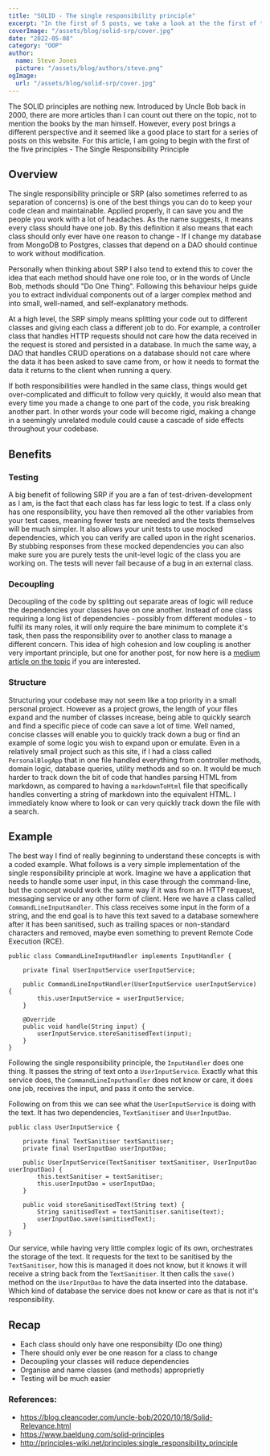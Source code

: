 ```yaml
---
title: "SOLID - The single responsibility principle"
excerpt: "In the first of 5 posts, we take a look at the the first of the five SOLID principles - the single responsibility principle"
coverImage: "/assets/blog/solid-srp/cover.jpg"
date: "2022-05-08"
category: "OOP"
author:
  name: Steve Jones
  picture: "/assets/blog/authors/steve.png"
ogImage:
  url: "/assets/blog/solid-srp/cover.jpg"
---
```


The SOLID principles are nothing new. Introduced by Uncle Bob back in 2000, there are more articles than I can count out there on the topic, not to mention the books by the man himself. However, every post brings a different perspective and it seemed like a good place to start for a series of posts on this website. For this article, I am going to begin with the first of the five principles - The Single Responsibility Principle

## Overview

The single responsibility principle or SRP (also sometimes referred to as separation of concerns) is one of the best things you can do to keep your code clean and maintainable. Applied properly, it can save you and the people you work with a lot of headaches. As the name suggests, it means every class should have one job. By this definition it also means that each class should only ever have one reason to change - If I change my database from MongoDB to Postgres, classes that depend on a DAO should continue to work without modification.

Personally when thinking about SRP I also tend to extend this to cover the idea that each method should have one role too, or in the words of Uncle Bob, methods should "Do One Thing". Following this behaviour helps guide you to extract individual components out of a larger complex method and into small, well-named, and self-explanatory methods.

At a high level, the SRP simply means splitting your code out to different classes and giving each class a different job to do. For example, a controller class that handles HTTP requests should not care how the data received in the request is stored and persisted in a database. In much the same way, a DAO that handles CRUD operations on a database should not care where the data it has been asked to save came from, or how it needs to format the data it returns to the client when running a query.

If both responsibilities were handled in the same class, things would get over-complicated and difficult to follow very quickly, it would also mean that every time you made a change to one part of the code, you risk breaking another part. In other words your code will become rigid, making a change in a seemingly unrelated module could cause a cascade of side effects throughout your codebase.

## Benefits

### Testing

A big benefit of following SRP if you are a fan of test-driven-development as I am, is the fact that each class has far less logic to test. If a class only has one responsibility, you have then removed all the other variables from your test cases, meaning fewer tests are needed and the tests themselves will be much simpler. It also allows your unit tests to use mocked dependencies, which you can verify are called upon in the right scenarios. By stubbing responses from these mocked dependencies you can also make sure you are purely tests the unit-level logic of the class you are working on. The tests will never fail because of a bug in an external class.

### Decoupling

Decoupling of the code by splitting out separate areas of logic will reduce the dependencies your classes have on one another. Instead of one class requiring a long list of dependencies - possibly from different modules - to fulfil its many roles, it will only require the bare minimum to complete it's task, then pass the responsibility over to another class to manage a different concern. This idea of high cohesion and low coupling is another very important principle, but one for another post, for now here is a [medium article on the topic](https://medium.com/clarityhub/low-coupling-high-cohesion-3610e35ac4a6) if you are interested.

### Structure

Structuring your codebase may not seem like a top priority in a small personal project. However as a project grows, the length of your files expand and the number of classes increase, being able to quickly search and find a specific piece of code can save a lot of time. Well named, concise classes will enable you to quickly track down a bug or find an example of some logic you wish to expand upon or emulate. Even in a relatively small project such as this site, if I had a class called `PersonalBlogApp` that in one file handled everything from controller methods, domain logic, database queries, utility methods and so on. It would be much harder to track down the bit of code that handles parsing HTML from markdown, as compared to having a `markdownToHtml` file that specifically handles converting a string of markdown into the equivalent HTML. I immediately know where to look or can very quickly track down the file with a search.

## Example

The best way I find of really beginning to understand these concepts is with a coded example. What follows is a very simple implementation of the single responsibility principle at work. Imagine we have a application that needs to handle some user input, in this case through the command-line, but the concept would work the same way if it was from an HTTP request, messaging service or any other form of client. Here we have a class called `CommandLineInputHandler`. This class receives some input in the form of a string, and the end goal is to have this text saved to a database somewhere after it has been sanitised, such as trailing spaces or non-standard characters and removed, maybe even something to prevent Remote Code Execution (RCE).

```
public class CommandLineInputHandler implements InputHandler {

    private final UserInputService userInputService;

    public CommandLineInputHandler(UserInputService userInputService) {
        this.userInputService = userInputService;
    }

    @Override
    public void handle(String input) {
        userInputService.storeSanitisedText(input);
    }
}
```

Following the single responsibility principle, the `InputHandler` does one thing. It passes the string of text onto a `UserInputService`. Exactly what this service does, the `CommandLineInputhandler` does not know or care, it does one job, receives the input, and pass it onto the service.

Following on from this we can see what the `UserInputService` is doing with the text. It has two dependencies, `TextSanitiser` and `UserInputDao`.

```
public class UserInputService {

    private final TextSanitiser textSanitiser;
    private final UserInputDao userInputDao;

    public UserInputService(TextSanitiser textSanitiser, UserInputDao userInputDao) {
        this.textSanitiser = textSanitiser;
        this.userInputDao = userInputDao;
    }

    public void storeSanitisedText(String text) {
        String sanitisedText = textSanitiser.sanitise(text);
        userInputDao.save(sanitisedText);
    }
}
```

Our service, while having very little complex logic of its own, orchestrates the storage of the text. It requests for the text to be sanitised by the `TextSanitiser`, how this is managed it does not know, but it knows it will receive a string back from the `TextSanitiser`. It then calls the `save()` method on the `UserInputDao` to have the data inserted into the database. Which kind of database the service does not know or care as that is not it's responsibility.

## Recap

- Each class should only have one responsibilty (Do one thing)
- There should only ever be one reason for a class to change
- Decoupling your classes will reduce dependencies
- Organise and name classes (and methods) approprietly
- Testing will be much easier

### References:

- https://blog.cleancoder.com/uncle-bob/2020/10/18/Solid-Relevance.html
- https://www.baeldung.com/solid-principles
- http://principles-wiki.net/principles:single_responsibility_principle
